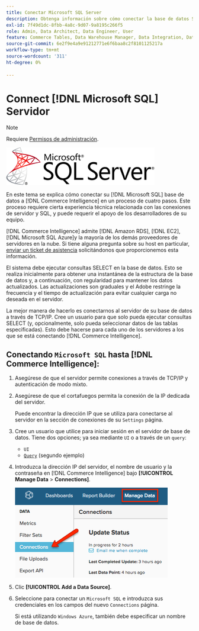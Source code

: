 ```yaml
---
title: Conectar Microsoft SQL Server
description: Obtenga información sobre cómo conectar la base de datos SQL de Microsoft a [!DNL Commerce Intelligence] en un proceso de cuatro pasos.
exl-id: 7f49d1dc-8fbb-4a8c-9d07-9a8195c266f5
role: Admin, Data Architect, Data Engineer, User
feature: Commerce Tables, Data Warehouse Manager, Data Integration, Data Import/Export, SQL Report Builder
source-git-commit: 6e2f9e4a9e91212771e6f6baa8c2f8101125217a
workflow-type: tm+mt
source-wordcount: '311'
ht-degree: 0%

---
```


# Connect [!DNL Microsoft SQL] Servidor

>[!NOTE]
>
>Requiere [Permisos de administración](../../../administrator/user-management/user-management.md).

![](../../../assets/MicrosoftSQLServer-logo.png)

En este tema se explica cómo conectar su [!DNL Microsoft SQL] base de datos a [!DNL Commerce Intelligence] en un proceso de cuatro pasos. Este proceso requiere cierta experiencia técnica relacionada con las conexiones de servidor y SQL, y puede requerir el apoyo de los desarrolladores de su equipo.

[!DNL Commerce Intelligence] admite [!DNL Amazon RDS], [!DNL EC2], [!DNL Microsoft SQL Azure]y la mayoría de los demás proveedores de servidores en la nube. Si tiene alguna pregunta sobre su host en particular, [enviar un ticket de asistencia](https://experienceleague.adobe.com/docs/commerce-knowledge-base/kb/troubleshooting/miscellaneous/mbi-service-policies.html) solicitándonos que proporcionemos esta información.

El sistema debe ejecutar consultas SELECT en la base de datos. Esto se realiza inicialmente para obtener una instantánea de la estructura de la base de datos y, a continuación, con regularidad para mantener los datos actualizados. Las actualizaciones son graduales y el Adobe restringe la frecuencia y el tiempo de actualización para evitar cualquier carga no deseada en el servidor.

La mejor manera de hacerlo es conectarnos al servidor de su base de datos a través de TCP/IP. Cree un usuario para que solo pueda ejecutar consultas SELECT (y, opcionalmente, solo pueda seleccionar datos de las tablas especificadas). Esto debe hacerse para cada uno de los servidores a los que se está conectando [!DNL Commerce Intelligence].

## Conectando `Microsoft SQL` hasta [!DNL Commerce Intelligence]:

1. Asegúrese de que el servidor permite conexiones a través de TCP/IP y autenticación de modo mixto.

1. Asegúrese de que el cortafuegos permita la conexión de la IP dedicada del servidor.

   Puede encontrar la dirección IP que se utiliza para conectarse al servidor en la sección de conexiones de su `Settings` página.

1. Cree un usuario que utilice para iniciar sesión en el servidor de base de datos. Tiene dos opciones; ya sea mediante `UI` o a través de un `query`:
   * `UI`
   * [`Query`](http://sqlserverplanet.com/security/add-user) (segundo ejemplo)

1. Introduzca la dirección IP del servidor, el nombre de usuario y la contraseña en [!DNL Commerce Intelligence] bajo **[!UICONTROL Manage Data** > **Connections]**.

   ![](../../../assets/manage-data-connections.png)

1. Clic **[!UICONTROL Add a Data Source]**.

1. Seleccione para conectar un `Microsoft SQL` e introduzca sus credenciales en los campos del nuevo `Connections` página.

   Si está utilizando `Windows Azure`, también debe especificar un nombre de base de datos.
